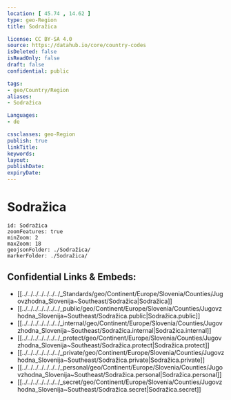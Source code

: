 ```yaml
---
location: [ 45.74 , 14.62 ] 
type: geo-Region
title: Sodražica

license: CC BY-SA 4.0
source: https://datahub.io/core/country-codes
isDeleted: false
isReadOnly: false
draft: false
confidential: public

tags:
- geo/Country/Region
aliases:
- Sodražica

Languages:
- de

cssclasses: geo-Region
publish: true
linkTitle: 
keywords: 
layout: 
publishDate: 
expiryDate: 
---
```


# Sodražica

```leaflet
id: Sodražica
zoomFeatures: true 
minZoom: 2 
maxZoom: 18
geojsonFolder: ./Sodražica/
markerFolder: ./Sodražica/
```


## Confidential Links & Embeds: 
- [[../../../../../../../_Standards/geo/Continent/Europe/Slovenia/Counties/Jugovzhodna_Slovenija~Southeast/Sodražica|Sodražica]] 
- [[../../../../../../../_public/geo/Continent/Europe/Slovenia/Counties/Jugovzhodna_Slovenija~Southeast/Sodražica.public|Sodražica.public]] 
- [[../../../../../../../_internal/geo/Continent/Europe/Slovenia/Counties/Jugovzhodna_Slovenija~Southeast/Sodražica.internal|Sodražica.internal]] 
- [[../../../../../../../_protect/geo/Continent/Europe/Slovenia/Counties/Jugovzhodna_Slovenija~Southeast/Sodražica.protect|Sodražica.protect]] 
- [[../../../../../../../_private/geo/Continent/Europe/Slovenia/Counties/Jugovzhodna_Slovenija~Southeast/Sodražica.private|Sodražica.private]] 
- [[../../../../../../../_personal/geo/Continent/Europe/Slovenia/Counties/Jugovzhodna_Slovenija~Southeast/Sodražica.personal|Sodražica.personal]] 
- [[../../../../../../../_secret/geo/Continent/Europe/Slovenia/Counties/Jugovzhodna_Slovenija~Southeast/Sodražica.secret|Sodražica.secret]] 

